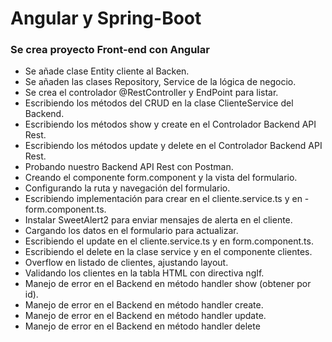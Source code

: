 # Angular y Spring-Boot
### Se crea proyecto Front-end con Angular

- Se añade clase Entity cliente al Backen.
- Se añaden las clases Repository, Service de la lógica de negocio.
- Se crea el controlador @RestController y EndPoint para listar.
- Escribiendo los métodos del CRUD en la clase ClienteService del Backend.
- Escribiendo los métodos show y create en el Controlador Backend API Rest.
- Escribiendo los métodos update y delete en el Controlador Backend API Rest.
- Probando nuestro Backend API Rest con Postman.
- Creando el componente form.component y la vista del formulario.
- Configurando la ruta y navegación del formulario.
- Escribiendo implementación para crear en el cliente.service.ts y en     - form.component.ts.
- Instalar SweetAlert2 para enviar mensajes de alerta en el cliente.
- Cargando los datos en el formulario para actualizar.
- Escribiendo el update en el cliente.service.ts y en form.component.ts.
- Escribiendo el delete en la clase service y en el componente clientes.
- Overflow en listado de clientes, ajustando layout.
- Validando los clientes en la tabla HTML con directiva ngIf.
- Manejo de error en el Backend en método handler show (obtener por id).
- Manejo de error en el Backend en método handler create.
- Manejo de error en el Backend en método handler update.
- Manejo de error en el Backend en método handler delete